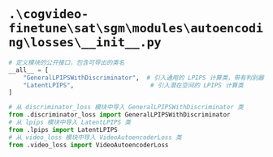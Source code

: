 # `.\cogvideo-finetune\sat\sgm\modules\autoencoding\losses\__init__.py`

```py
# 定义模块的公开接口，包含可导出的类名
__all__ = [
    "GeneralLPIPSWithDiscriminator",  # 引入通用的 LPIPS 计算类，带有判别器
    "LatentLPIPS",                     # 引入潜在空间的 LPIPS 计算类
]

# 从 discriminator_loss 模块中导入 GeneralLPIPSWithDiscriminator 类
from .discriminator_loss import GeneralLPIPSWithDiscriminator
# 从 lpips 模块中导入 LatentLPIPS 类
from .lpips import LatentLPIPS
# 从 video_loss 模块中导入 VideoAutoencoderLoss 类
from .video_loss import VideoAutoencoderLoss
```
